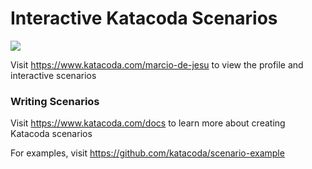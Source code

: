 # Interactive Katacoda Scenarios

[![](http://shields.katacoda.com/katacoda/marcio-de-jesu/count.svg)](https://www.katacoda.com/marcio-de-jesu "Get your profile on Katacoda.com")

Visit https://www.katacoda.com/marcio-de-jesu to view the profile and interactive scenarios

### Writing Scenarios
Visit https://www.katacoda.com/docs to learn more about creating Katacoda scenarios

For examples, visit https://github.com/katacoda/scenario-example
